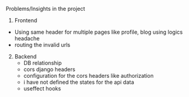 
Problems/Insights in the project

1. Frontend
  - Using same header for multiple pages like profile, blog using logics headache
  - routing the invalid urls
  
2. Backend
   - DB relationship
   - cors django headers 
   - configuration for the cors headers like authorization
   - i have not defined the states for the api data 
   - useffect hooks

